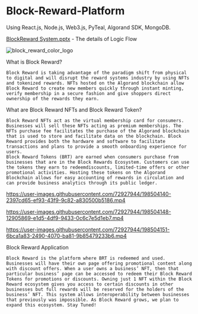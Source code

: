 # Block-Reward-Platform

Using React.js, Node.js, Web3.js, PyTeal, Algorand SDK, MongoDB.

 [BlockReward System.pptx](https://github.com/V-perseus/Block-Reward-Platform/files/9885189/BlockReward.System.pptx) - The details of Logic Flow

![block_reward_color_logo](https://user-images.githubusercontent.com/72927944/198503988-452f7766-a836-4292-be11-1e7a83f33de2.png)


What is Block Reward?

    Block Reward is taking advantage of the paradigm shift from physical to digital and will disrupt the reward systems industry by using NFTs and tokenized rewards. NFTs hosted on the Algorand blockchain allow Block Reward to create new members quickly through instant minting, verify membership in a secure fashion and give shoppers direct ownership of the rewards they earn.

What are Block Reward NFTs and Block Reward Token?

    Block Reward NFTs act as the virtual membership card for consumers. Businesses will sell these NFTs acting as premium memberships. The NFTs purchase fee facilitates the purchase of the Algorand blockchain that is used to store and facilitate data on the blockchain. Block Reward provides both the hardware and software to facilitate transactions and plans to provide a smooth onboarding experience for users.
    Block Reward Tokens (BRT) are earned when consumers purchase from businesses that are in the Block Rewards Ecosystem. Customers can use the tokens they earn to redeemdiscounts, limited-time offers or other promotional activities. Hosting these tokens on the Algorand Blockchain allows for easy accounting of rewards in circulation and can provide business analytics through its public ledger.
    
    

https://user-images.githubusercontent.com/72927944/198504140-2397cd65-ef93-43f9-9c82-a830500b5186.mp4



https://user-images.githubusercontent.com/72927944/198504148-12905869-e1d5-4df9-9433-0c6c7e5d1eb7.mp4



https://user-images.githubusercontent.com/72927944/198504151-6bca1a83-2490-4070-ba81-9b85479233b6.mp4


    
Block Reward Application

    Block Reward is the platform where BRT is redeemed and used. Businesses will have their own page offering promotional content along with discount offers. When a user owns a business’ NFT, then that particular business’ page can be accessed to redeem their Block Reward Tokens for promotions or discounts. Owning just 1 NFT within the Block Reward ecosystem gives you access to certain discounts in other businesses but full rewards will be reserved for the holders of the business’ NFT. This system allows interoperability between businesses that previously was impossible. As Block Reward grows, we plan to expand this ecosystem. Stay Tuned!
